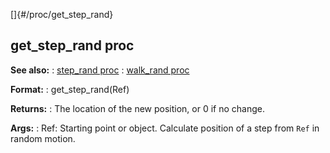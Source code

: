 []{#/proc/get_step_rand}
  ## get_step_rand proc
  **See also:**
  :   [step_rand proc](ref/proc/step_rand)
  :   [walk_rand proc](ref/proc/walk_rand)
  <!-- -->
  **Format:**
  :   get_step_rand(Ref)
  <!-- -->
  **Returns:**
  :   The location of the new position, or 0 if no change.
  <!-- -->
  **Args:**
  :   Ref: Starting point or object.
  Calculate position of a step from `Ref` in random motion.